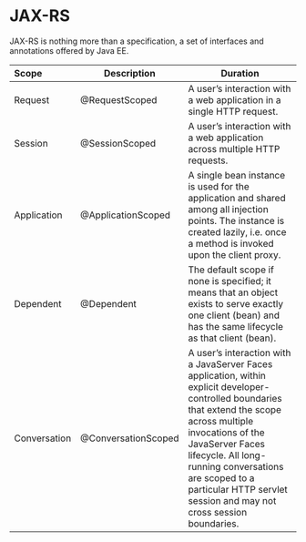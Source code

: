 # JAX-RS
JAX-RS is nothing more than a specification, a set of interfaces and annotations offered by Java EE.

| Scope | Description | Duration |
| :--- |---|---|
| Request | @RequestScoped | A user’s interaction with a web application in a single HTTP request. |
| Session | @SessionScoped | A user’s interaction with a web application across multiple HTTP requests. |
|Application | @ApplicationScoped | A single bean instance is used for the application and shared among all injection points. The instance is created lazily, i.e. once a method is invoked upon the client proxy.|
|Dependent | @Dependent | The default scope if none is specified; it means that an object exists to serve exactly one client (bean) and has the same lifecycle as that client (bean). |
|Conversation | @ConversationScoped | A user’s interaction with a JavaServer Faces application, within explicit developer-controlled boundaries that extend the scope across multiple invocations of the JavaServer Faces lifecycle. All long-running conversations are scoped to a particular HTTP servlet session and may not cross session boundaries. |


